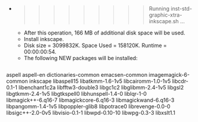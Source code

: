 * >>>>>>>>> Running inst-std-graphic-xtra-inkscape.sh ...
  * After this operation, 166 MB of additional disk space will be used.
  * Install inkscape.
  * Disk size = 3099832K. Space Used = 158120K. Runtime = 00:00:00:54.
  * The following NEW packages will be installed:
  ```bash
aspell aspell-en dictionaries-common emacsen-common imagemagick-6-common
inkscape libaspell15 libatkmm-1.6-1v5 libcairomm-1.0-1v5 libcdr-0.1-1
libenchant1c2a libfftw3-double3 libgc1c2 libglibmm-2.4-1v5 libgsl2
libgtkmm-2.4-1v5 libgtkspell0 libhunspell-1.4-0 liblqr-1-0 libmagick++-6.q16-7
libmagickcore-6.q16-3 libmagickwand-6.q16-3 libpangomm-1.4-1v5 libpoppler-glib8 libpotrace0
librevenge-0.0-0 libsigc++-2.0-0v5 libvisio-0.1-1 libwpd-0.10-10 libwpg-0.3-3
libxslt1.1
  ```
